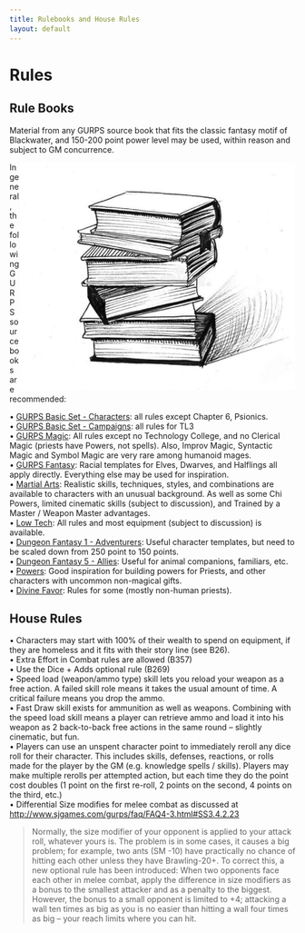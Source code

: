 ```yaml
---
title: Rulebooks and House Rules
layout: default
---
```

# Rules  
## Rule Books  

Material from any GURPS source book that fits the classic fantasy motif of Blackwater, and 150-200 point power level may be used, within reason and subject to GM concurrence.  

<img align="right" src="../images/Books.png" height="400">  

In general, the following GURPS sourcebooks are recommended:  

•	[GURPS Basic Set - Characters](http://www.sjgames.com/gurps/books/Basic/): all rules except Chapter 6, Psionics.  
•	[GURPS Basic Set - Campaigns](http://www.sjgames.com/gurps/books/Basic/): all rules for TL3  
•	[GURPS Magic](http://www.sjgames.com/gurps/books/Magic/): All rules except no Technology College, and no Clerical Magic (priests have Powers, not spells). Also, Improv Magic, Syntactic Magic and Symbol Magic are very rare among humanoid mages.  
•	[GURPS Fantasy](http://www.sjgames.com/gurps/books/Fanatasy/): Racial templates for Elves, Dwarves, and Halflings all apply directly.  Everything else may be used for inspiration.  
•	[Martial Arts](http://www.sjgames.com/gurps/books/MartialArts/): Realistic skills, techniques, styles, and combinations are available to characters with an unusual background.  As well as some Chi Powers, limited cinematic skills (subject to discussion), and Trained by a Master / Weapon Master advantages.  
•	[Low Tech](http://www.sjgames.com/gurps/books/LowTech/): All rules and most equipment (subject to discussion) is available.  
•	[Dungeon Fantasy 1 - Adventurers](http://www.sjgames.com/gurps/books/dungeonfantasy/): Useful character templates, but need to be scaled down from 250 point to 150 points.  
•	[Dungeon Fantasy 5 - Allies](http://www.sjgames.com/gurps/books/dungeonfantasy/): Useful for animal companions, familiars, etc.  
•	[Powers](http://www.sjgames.com/gurps/books/powers/): Good inspiration for building powers for Priests, and other characters with uncommon non-magical gifts.  
•	[Divine Favor](http://www.sjgames.com/gurps/books/divinefavor/): Rules for some (mostly non-human priests).  

## House Rules
•	Characters may start with 100% of their wealth to spend on equipment, if they are homeless and it fits with their story line (see B26).  
•	Extra Effort in Combat rules are allowed (B357)  
•	Use the Dice + Adds optional rule (B269)  
•	Speed load (weapon/ammo type) skill lets you reload your weapon as a free action.  A failed skill role means it takes the usual amount of time.  A critical failure means you drop the ammo.  
•	Fast Draw skill exists for ammunition as well as weapons.  Combining with the speed load skill means a player can retrieve ammo and load it into his weapon as 2 back-to-back free actions in the same round – slightly cinematic, but fun.  
•	Players can use an unspent character point to immediately reroll any dice roll for their character.  This includes skills, defenses, reactions, or rolls made for the player by the GM (e.g. knowledge spells / skills).  Players may make multiple rerolls per attempted action, but each time they do the point cost doubles (1 point on the first re-roll, 2 points on the second, 4 points on the third, etc.)  
•	Differential Size modifies for melee combat as discussed at http://www.sjgames.com/gurps/faq/FAQ4-3.html#SS3.4.2.23  
<blockquote>Normally, the size modifier of your opponent is applied to your attack roll, whatever yours is. The problem is in some cases, it causes a big problem; for example, two ants (SM -10) have practically no chance of hitting each other unless they have Brawling-20+. To correct this, a new optional rule has been introduced:
When two opponents face each other in melee combat, apply the difference in size modifiers as a bonus to the smallest attacker and as a penalty to the biggest. However, the bonus to a small opponent is limited to +4; attacking a wall ten times as big as you is no easier than hitting a wall four times as big – your reach limits where you can hit.</blockquote>
